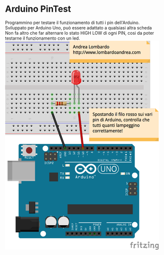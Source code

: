# Arduino PinTest
Programmino per testare il funzionamento di tutti i pin dell'Arduino.
<br/>Sviluppato per Arduino Uno, può essere adattato a qualsiasi altra scheda
<br/>Non fa altro che far alternare lo stato HIGH LOW di ogni PIN, cosi da poter testarne il funzionamento con un led.
<br/>
![](https://raw.githubusercontent.com/AndreaLombardo/Arduino-PinTest/master/img/Arduino%20Pin%20Test_bb.png)
